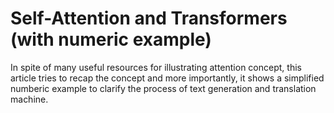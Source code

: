 # Self-Attention and Transformers (with numeric example)
In spite of many useful resources for illustrating attention concept, this article tries to recap the concept and more importantly, it shows a simplified numberic example to clarify the process of text generation and translation machine. 
